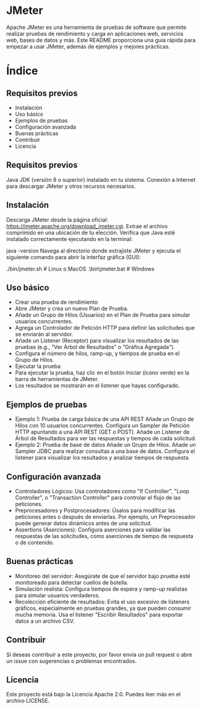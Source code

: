 # JMeter
Apache JMeter es una herramienta de pruebas de software que permite realizar pruebas de rendimiento y carga en aplicaciones web, servicios web, bases de datos y más. Este README proporciona una guía rápida para empezar a usar JMeter, además de ejemplos y mejores prácticas.

# Índice
## Requisitos previos
- Instalación
- Uso básico
- Ejemplos de pruebas
- Configuración avanzada
- Buenas prácticas
- Contribuir
- Licencia

## Requisitos previos
Java JDK (versión 8 o superior) instalado en tu sistema.
Conexión a Internet para descargar JMeter y otros recursos necesarios.

## Instalación
Descarga JMeter desde la página oficial: https://jmeter.apache.org/download_jmeter.cgi.
Extrae el archivo comprimido en una ubicación de tu elección.
Verifica que Java esté instalado correctamente ejecutando en la terminal:

java -version
Navega al directorio donde extrajiste JMeter y ejecuta el siguiente comando para abrir la interfaz gráfica (GUI):

./bin/jmeter.sh   # Linux o MacOS
.\bin\jmeter.bat  # Windows

## Uso básico
- Crear una prueba de rendimiento
- Abre JMeter y crea un nuevo Plan de Prueba.
- Añade un Grupo de Hilos (Usuarios) en el Plan de Prueba para simular usuarios concurrentes.
- Agrega un Controlador de Petición HTTP para definir las solicitudes que se enviarán al servidor.
- Añade un Listener (Receptor) para visualizar los resultados de las pruebas (e.g., "Ver Árbol de Resultados" o "Gráfica Agregada").
- Configura el número de hilos, ramp-up, y tiempos de prueba en el Grupo de Hilos.
- Ejecutar la prueba
- Para ejecutar la prueba, haz clic en el botón Iniciar (ícono verde) en la barra de herramientas de JMeter.
- Los resultados se mostrarán en el listener que hayas configurado.

## Ejemplos de pruebas
- Ejemplo 1: Prueba de carga básica de una API REST
Añade un Grupo de Hilos con 10 usuarios concurrentes.
Configura un Sampler de Petición HTTP apuntando a una API REST (GET o POST).
Añade un Listener de Árbol de Resultados para ver las respuestas y tiempos de cada solicitud.
- Ejemplo 2: Prueba de base de datos
Añade un Grupo de Hilos.
Añade un Sampler JDBC para realizar consultas a una base de datos.
Configura el listener para visualizar los resultados y analizar tiempos de respuesta.

## Configuración avanzada
- Controladores Lógicos: Usa controladores como "If Controller", "Loop Controller", o "Transaction Controller" para controlar el flujo de las peticiones.
- Preprocesadores y Postprocesadores: Úsalos para modificar las peticiones antes o después de enviarlas. Por ejemplo, un Preprocesador puede generar datos dinámicos antes de una solicitud.
- Assertions (Aserciones): Configura aserciones para validar las respuestas de las solicitudes, como aserciones de tiempo de respuesta o de contenido.

## Buenas prácticas
- Monitoreo del servidor: Asegúrate de que el servidor bajo prueba esté monitoreado para detectar cuellos de botella.
- Simulación realista: Configura tiempos de espera y ramp-up realistas para simular usuarios verdaderos.
- Recolección eficiente de resultados: Evita el uso excesivo de listeners gráficos, especialmente en pruebas grandes, ya que pueden consumir mucha memoria. Usa el listener "Escribir Resultados" para exportar datos a un archivo CSV.

## Contribuir
Si deseas contribuir a este proyecto, por favor envía un pull request o abre un issue con sugerencias o problemas encontrados.

## Licencia
Este proyecto está bajo la Licencia Apache 2.0. Puedes leer más en el archivo LICENSE.
